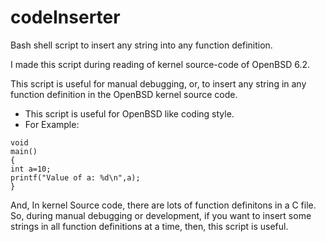 # codeInserter
Bash shell script to insert any string into any function definition.

I made this script during reading of kernel source-code of OpenBSD 6.2.

This script is useful for manual debugging, or, to insert any string in any function definition in the OpenBSD kernel source code.

* This script is useful for OpenBSD like coding style.
* For Example:
```
void
main()
{
int a=10;
printf("Value of a: %d\n",a);
}
```
And, In kernel Source code, there are lots of function definitons in a C file. So, during manual debugging or development, if you want to insert some strings in all function definitions at a time, then, this script is useful. 
